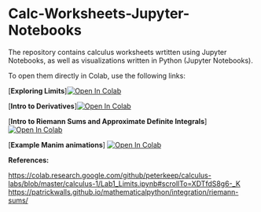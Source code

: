 # Calc-Worksheets-Jupyter-Notebooks
The repository contains calculus worksheets wrtitten using Jupyter Notebooks, as well as visualizations written in Python (Jupyter Notebooks).

To open them directly in Colab, use the following links:

[**Exploring Limits**][![Open In Colab](https://colab.research.google.com/assets/colab-badge.svg)](https://colab.research.google.com/github/brbushka/Calc-Worksheets-Jupyter-Notebooks-/blob/main/Exploring%20Limits%20(GC).ipynb)
 
[**Intro to Derivatives**][![Open In Colab](https://colab.research.google.com/assets/colab-badge.svg)](https://colab.research.google.com/github/brbushka/Calc-Worksheets-Jupyter-Notebooks-/blob/main/Intro%20to%20Derivatives%20New%20(GC).ipynb)

[**Intro to Riemann Sums and Approximate Definite Integrals**] [![Open In Colab](https://colab.research.google.com/assets/colab-badge.svg)](https://colab.research.google.com/github/brbushka/Calc-Worksheets-Jupyter-Notebooks-/blob/main/Intro%20to%20Riemann%20Sums%20and%20Approx%20Definite%20Integrals%20(GC).ipynb)

[**Example Manim animations**]  [![Open In Colab](https://colab.research.google.com/assets/colab-badge.svg)](https://colab.research.google.com/github/brbushka/Calc-Worksheets-Jupyter-Notebooks-/blob/main/Manimation.ipynb)




**References:**

https://colab.research.google.com/github/peterkeep/calculus-labs/blob/master/calculus-1/Lab1_Limits.ipynb#scrollTo=XDTfdS8g6-_K
https://patrickwalls.github.io/mathematicalpython/integration/riemann-sums/
